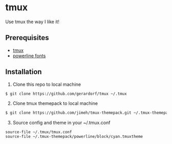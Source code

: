 # tmux
Use tmux the way I like it!

## Prerequisites
- [tmux](https://github.com/tmux/tmux)
- [powerline fonts](https://github.com/powerline/fonts)

## Installation
1. Clone this repo to local machine
```bash
$ git clone https://github.com/gerardorf/tmux ~/.tmux
```

2. Clone tmux themepack to local machine
```bash
$ git clone https://github.com/jimeh/tmux-themepack.git ~/.tmux-themepack
```

3. Source config and theme in your ~/.tmux.conf
```
source-file ~/.tmux/tmux.conf
source-file ~/.tmux-themepack/powerline/block/cyan.tmuxtheme
```
